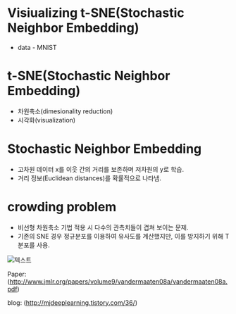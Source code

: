 # Visiualizing t-SNE(Stochastic Neighbor Embedding)
* data - MNIST

# t-SNE(Stochastic Neighbor Embedding)
* 차원축소(dimesionality reduction)
* 시각화(visualization)

# Stochastic Neighbor Embedding
* 고차원 데이터 x를 이웃 간의 거리를 보존하며 저차원의 y로 학습.
* 거리 정보(Euclidean distances)를 확률적으로 나타냄.

# crowding problem
* 비선형 차원축소 기법 적용 시 다수의 관측치들이 겹쳐 보이는 문제.
* 기존의 SNE 경우 정규분포를 이용하여 유사도를 계산했지만, 이를 방지하기 위해 T 분포를 사용.


![텍스트](https://t1.daumcdn.net/cfile/tistory/9964B04B5B8D0D6212)

Paper: (http://www.jmlr.org/papers/volume9/vandermaaten08a/vandermaaten08a.pdf)

blog: (http://mjdeeplearning.tistory.com/36/)
